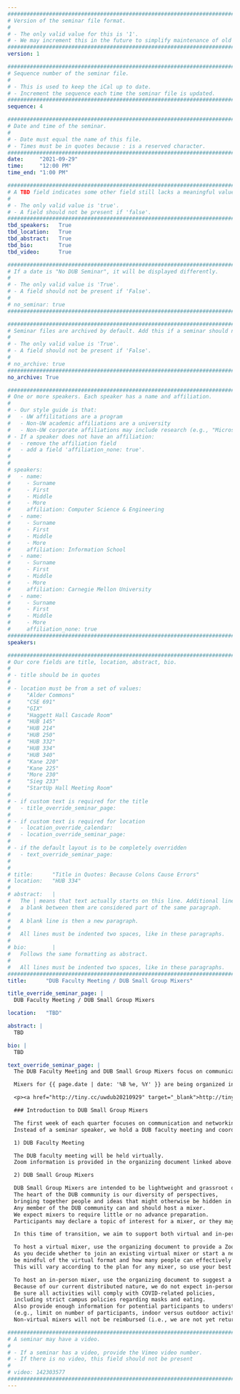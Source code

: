 ```yaml
---
################################################################################
# Version of the seminar file format.
#
# - The only valid value for this is '1'.
# - We may increment this in the future to simplify maintenance of old seminars.
################################################################################
version: 1

################################################################################
# Sequence number of the seminar file.
#
# - This is used to keep the iCal up to date.
# - Increment the sequence each time the seminar file is updated.
################################################################################
sequence: 4

################################################################################
# Date and time of the seminar.
#
# - Date must equal the name of this file.
# - Times must be in quotes because : is a reserved character.
################################################################################
date:     "2021-09-29"
time:     "12:00 PM"
time_end: "1:00 PM"

################################################################################
# A TBD field indicates some other field still lacks a meaningful value.
#
# - The only valid value is 'true'.
# - A field should not be present if 'false'.
################################################################################
tbd_speakers:   True
tbd_location:   True
tbd_abstract:   True
tbd_bio:        True
tbd_video:      True

################################################################################
# If a date is "No DUB Seminar", it will be displayed differently.
#
# - The only valid value is 'True'.
# - A field should not be present if 'False'.
#
# no_seminar: true
################################################################################

################################################################################
# Seminar files are archived by default. Add this if a seminar should not be.
#
# - The only valid value is 'True'.
# - A field should not be present if 'False'.
#
# no_archive: true
################################################################################
no_archive: True

################################################################################
# One or more speakers. Each speaker has a name and affiliation.
#
# - Our style guide is that:
#   - UW affilitations are a program
#   - Non-UW academic affiliations are a university
#   - Non-UW corporate affiliations may include research (e.g., "Microsoft Research")
# - If a speaker does not have an affiliation:
#   - remove the affiliation field
#   - add a field 'affiliation_none: true'.
#
#
# speakers:
#   - name: 
#     - Surname
#     - First
#     - Middle
#     - More
#     affiliation: Computer Science & Engineering 
#   - name: 
#     - Surname
#     - First
#     - Middle
#     - More
#     affiliation: Information School 
#   - name: 
#     - Surname
#     - First
#     - Middle
#     - More
#     affiliation: Carnegie Mellon University 
#   - name:
#     - Surname
#     - First
#     - Middle
#     - More
#     affiliation_none: true
################################################################################
speakers:

################################################################################
# Our core fields are title, location, abstract, bio.
#
# - title should be in quotes
#
# - location must be from a set of values:
#     "Alder Commons"
#     "CSE 691"
#     "GIX"
#     "Haggett Hall Cascade Room"
#     "HUB 145"
#     "HUB 214"
#     "HUB 250"
#     "HUB 332"
#     "HUB 334"
#     "HUB 340"
#     "Kane 220"
#     "Kane 225"
#     "More 230"
#     "Sieg 233"
#     "StartUp Hall Meeting Room"
#
# - if custom text is required for the title
#   - title_override_seminar_page:
#
# - if custom text is required for location
#   - location_override_calendar:
#   - location_override_seminar_page:
#
# - if the default layout is to be completely overridden
#   - text_override_seminar_page:
#
#
# title:      "Title in Quotes: Because Colons Cause Errors"
# location:   "HUB 334"
#
# abstract:   |
#   The | means that text actually starts on this line. Additional lines without
#   a blank between them are considered part of the same paragraph.
#
#   A blank line is then a new paragraph.
#
#   All lines must be indented two spaces, like in these paragraphs.
#
# bio:        |
#   Follows the same formatting as abstract.
#
#   All lines must be indented two spaces, like in these paragraphs.
################################################################################
title:      "DUB Faculty Meeting / DUB Small Group Mixers"

title_override_seminar_page: |
  DUB Faculty Meeting / DUB Small Group Mixers

location:   "TBD"

abstract: |
  TBD

bio: |
  TBD

text_override_seminar_page: |
  The DUB Faculty Meeting and DUB Small Group Mixers focus on communication and networking within the DUB community.

  Mixers for {{ page.date | date: '%B %e, %Y' }} are being organized in this document:

  <p><a href="http://tiny.cc/uwdub20210929" target="_blank">http://tiny.cc/uwdub20210929</a></p>

  ### Introduction to DUB Small Group Mixers

  The first week of each quarter focuses on communication and networking within the DUB community.
  Instead of a seminar speaker, we hold a DUB faculty meeting and coordinate small group mixers.

  1) DUB Faculty Meeting

  The DUB faculty meeting will be held virtually.
  Zoom information is provided in the organizing document linked above.

  2) DUB Small Group Mixers

  DUB Small Group Mixers are intended to be lightweight and grassroot opportunities for staying connected.
  The heart of the DUB community is our diversity of perspectives,
  bringing together people and ideas that might otherwise be hidden in our units.
  Any member of the DUB community can and should host a mixer.
  We expect mixers to require little or no advance preparation.
  Participants may declare a topic of interest for a mixer, or they may decide to just connect and socialize.

  In this time of transition, we aim to support both virtual and in-person mixers.

  To host a virtual mixer, use the organizing document to provide a Zoom link.
  As you decide whether to join an existing virtual mixer or start a new virtual mixer,
  be mindful of the virtual format and how many people can effectively participate in a given mixer.
  This will vary according to the plan for any mixer, so use your best judgment.

  To host an in-person mixer, use the organizing document to suggest a location and format.
  Because of our current distributed nature, we do not expect in-person activities are necessarily on campus.
  Be sure all activities will comply with COVID-related policies,
  including strict campus policies regarding masks and eating.
  Also provide enough information for potential participants to understand the planned activity
  (e.g., limit on number of participants, indoor versus outdoor activities).
  Non-virtual mixers will not be reimbursed (i.e., we are not yet returning to DUB-funded lunches for small group mixers).

################################################################################
# A seminar may have a video.
#
# - If a seminar has a video, provide the Vimeo video number.
# - If there is no video, this field should not be present
#
# video: 142303577
################################################################################
---
```


